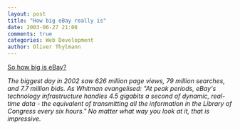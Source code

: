 ```yaml
---
layout: post
title: "How big eBay really is"
date: 2003-06-27 21:08
comments: true
categories: Web Development
author: Oliver Thylmann
---
```



[So how big is eBay?](http://www.theregister.co.uk/content/67/31470.html)

*The biggest day in 2002 saw 626 million page views, 79 million searches, and 7.7 million bids. As Whitman evangelised: &quot;At peak periods, eBay's technology infrastructure handles 4.5 gigabits a second of dynamic, real-time data - the equivalent of transmitting all the information in the Library of Congress every six hours.&quot; No matter what way you look at it, that is impressive.*


